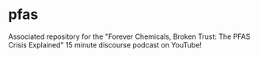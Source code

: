 # pfas
 Associated repository for the "Forever Chemicals, Broken Trust: The PFAS Crisis Explained" 15 minute discourse podcast on YouTube! 
